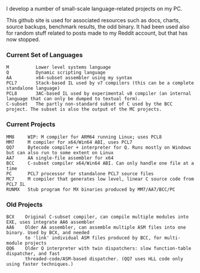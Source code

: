 I develop a number of small-scale language-related projects on my PC.

This github site is used for associated resources such as docs, charts, source backups, benchmark results, the odd binary. It had been used also for random stuff related to posts made to my Reddit account, but that has now stopped.

### Current Set of Languages
````
M          Lower level systems language
Q          Dynamic scripting language
AA         x64-subset assembler using my syntax
PCL7       Stack-based IL used by v7 compilers (this can be a complete standalone language)
PCL8       3AC-based IL used by experimental v8 compiler (an internal language that can only be dumped to textual form).
C-subset   The partly non-standard subset of C used by the BCC project. The subset is also the output of the MC projects.
````

### Current Projects

````
MM8     WIP: M compiler for ARM64 running Linux; uses PCL8
MM7     M compiler for x64/Win64 ABI, uses PCL7
QQ7     Bytecode compiler + interpreter for Q. Runs mostly on Windows but can also run to some extent on Linux
AA7     AA single-file assembler for x64
BCC     C-subset compiler x64/Win64 ABI. Can only handle one file at a time
PC      PCL7 processor for standalone PCL7 source files
MC7     M compiler that generates low level, linear C source code from PCL7 IL
RUNMX   Stub program for MX binaries produced by MM7/AA7/BCC/PC

````

### Old Projects
````
BCX    Original C-subset compiler, can compile multiple modules into EXE, uses integrate AA6 assembler
AA6    Older AA assembler, can assemble multiple ASM files into one binary. Used by BCX, and needed
       to 'link' individual ASM files produced by BCC, for multi-module projects
QQ6    Older Q interpreter with twin dispatchers: slow function-table dispatcher, and fast
       threaded-code/ASM-based dispatcher. (QQ7 uses HLL code only using faster techniques.)

````
